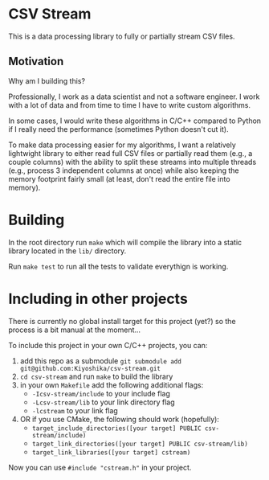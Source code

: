 # CSV Stream
This is a data processing library to fully or partially stream CSV files.

## Motivation
Why am I building this?

Professionally, I work as a data scientist and not a software engineer. I work with a lot of data and from time to time I have to write custom algorithms.

In some cases, I would write these algorithms in C/C++ compared to Python if I really need the performance (sometimes Python doesn't cut it).

To make data processing easier for my algorithms, I want a relatively lightwight library to either read full CSV files or partially read them (e.g., a couple columns) with the ability to split these streams into multiple threads (e.g., process 3 independent columns at once) while also keeping the memory footprint fairly small (at least, don't read the entire file into memory).

# Building
In the root directory run `make` which will compile the library into a static library located in the `lib/` directory.

Run `make test` to run all the tests to validate everythign is working.

# Including in other projects
There is currently no global install target for this project (yet?) so the process is a bit manual at the moment...

To include this project in your own C/C++ projects, you can:
1. add this repo as a submodule `git submodule add git@github.com:Kiyoshika/csv-stream.git`
2. `cd csv-stream` and run `make` to build the library
3. in your own `Makefile` add the following additional flags:
	* `-Icsv-stream/include` to your include flag
	* `-Lcsv-stream/lib` to your link directory flag
	* `-lcstream` to your link flag
4. OR if you use CMake, the following should work (hopefully):
   	* `target_include_directories([your target] PUBLIC csv-stream/include)`
   	* `target_link_directories([your target] PUBLIC csv-stream/lib)`
   	* `target_link_libraries([your target] cstream)`

Now you can use `#include "cstream.h"` in your project.
